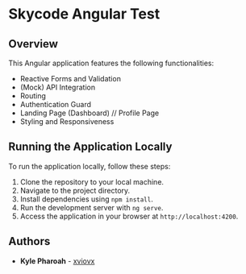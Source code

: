 # Skycode Angular Test

## Overview

This Angular application features the following functionalities:

- Reactive Forms and Validation
- (Mock) API Integration
- Routing
- Authentication Guard
- Landing Page (Dashboard) // Profile Page
- Styling and Responsiveness

## Running the Application Locally

To run the application locally, follow these steps:

1. Clone the repository to your local machine.
2. Navigate to the project directory.
3. Install dependencies using `npm install`.
4. Run the development server with `ng serve`.
5. Access the application in your browser at `http://localhost:4200`.

## Authors

- **Kyle Pharoah** - [xviovx](https://github.com/xviovx)